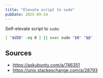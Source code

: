 ```yaml
---
title: "Elevate script to sudo"
pubDate: 2025-09-24
---
```


Self-elevate script to `sudo`:

```bash
[ "$UID" -eq 0 ] || exec sudo "$0" "$@"
```

## Sources

- <https://askubuntu.com/a/746351>
- <https://unix.stackexchange.com/a/28793>
